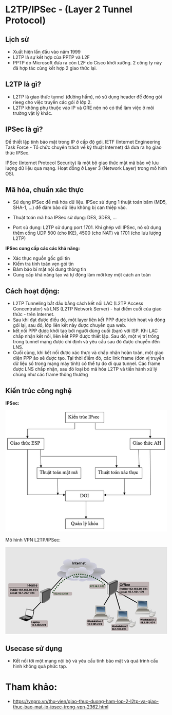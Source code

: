 # L2TP/IPSec - (Layer 2 Tunnel Protocol)

## Lịch sử
- Xuất hiện lần đầu vào năm 1999
- L2TP là sự kết hợp của PPTP và L2F
- PPTP do Microsoft đưa ra còn L2F do Cisco khởi xướng. 2 công ty này đã hợp tác cùng kết hợp 2 giao thức lại.

## L2TP là gì?
- L2TP là giao thức tunnel (đường hầm), nó sử dụng header để đóng gói rieeg cho việc truyền các gói ở lớp 2.
- L2TP không phụ thuộc vào IP và GRE nên nó có thể làm việc ở môi trường vật lý khác. 

## IPSec là gì?
Để thiết lập tính bảo mật trong IP ở cấp độ gói, IETF (Internet Engineering Task Force - Tổ chức chuyên trách về kỹ thuật Internet) đã đưa ra họ giao thức IPSec.

IPSec (Internet Protocol Security) là một bộ giao thức mật mã bảo vệ lưu lượng dữ liệu qua mạng. Hoạt đồng ở Layer 3 (Network Layer) trong mô hình OSI.

## Mã hóa, chuẩn xác thực
- Sử dụng IPSec để mã hóa dữ liệu. IPSec sử dụng 1 thuật toán băm (MD5, SHA-1, ...) để đảm bảo dữ liệu không bị can thiệp vào. 
- Thuật toán mã hóa IPSec sử dụng: DES, 3DES, ...

- Port sử dụng: L2TP sử dụng port 1701. Khi ghép với IPSec, nó sử dụng thêm cổng UDP 500 (cho IKE), 4500 (cho NAT) và 1701 (cho lưu lượng L2TP)

**IPSec cung cấp các các khả năng:**
- Xác thực nguồn gốc gói tin
- Kiểm tra tính toàn vẹn gói tin
- Đảm bảo bí mật nội dung thông tin
- Cung cấp khả năng tạo và tự động làm mới key một cách an toàn

## Cách hoạt động:
- L2TP Tunneling bắt đầu bằng cách kết nối LAC (L2TP Access Concentrator) và LNS (L2TP Network Server) - hai điểm cuối của giao thức - trên Internet. 
- Sau khi đạt được điều đó, một layer liên kết PPP được kích hoạt và đóng gói lại, sau đó, lớp liên kết này được chuyển qua web.
- kết nối PPP được khởi tạo bởi người dùng cuối (bạn) với ISP. Khi LAC chấp nhận kết nối, liên kết PPP được thiết lập. Sau đó, một vị trí trống trong tunnel mạng được chỉ định và yêu cầu sau đó được chuyển đến LNS.
- Cuối cùng, khi kết nối được xác thực và chấp nhận hoàn toàn, một giao diện PPP ảo sẽ được tạo. Tại thời điểm đó, các link frame (đơn vị truyền dữ liệu số trong mạng máy tính) có thể tự do đi qua tunnel. Các frame được LNS chấp nhận, sau đó loại bỏ mã hóa L2TP và tiến hành xử lý chúng như các frame thông thường

## Kiến trúc công nghệ
**IPSec:**

<img src="../images/Screenshot_6.png">

Mô hình VPN L2TP/IPSec:

<img src="../images/Screenshot_7.png">

## Usecase sử dụng
- Kết nối tới một mạng nội bộ và yêu cầu tính bảo mật và quá trình cấu hình không quá phức tạp.

# Tham khảo:
- https://vnpro.vn/thu-vien/giao-thuc-duong-ham-lop-2-l2tp-va-giao-thuc-bao-mat-ip-ipsec-trong-vpn-2362.html